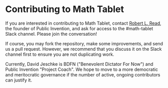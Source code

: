 # Contributing to Math Tablet

If you are interested in contributing to Math Tablet, contact [Robert L. Read](mailto:read.robert@gmail.com), the founder of Public Invention, and ask for access to the #math-tablet Slack channel. Please join the conversation!

If course, you may fork the repository, make some improvements, and send us a pull request. However, we recommend that you discuss it on the Slack channel first to ensure you are not duplicating work.

Currently, David Jeschke is BDFN ("Benevolent Dictator For Now") and Public Invention "Project Coach". We hope to move to a more democratic and meritocratic governance if the number of active, ongoing contributors can justify it.

